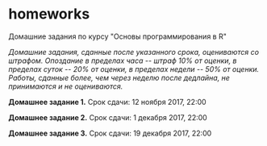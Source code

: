 # homeworks

Домашние задания по курсу "Основы программирования в R"

*Домашние задания, сданные после указанного срока, оцениваются со штрафом. Опоздание в пределах часа -- штраф 10% от оценки, в пределах суток -- 20% от оценки, в пределах недели -- 50% от оценки. Работы, сданные более, чем через неделю после дедлайна, не принимаются и не оцениваются.*

**Домашнее задание 1.** Срок сдачи: 12 ноября 2017, 22:00

**Домашнее задание 2.** Срок сдачи: 1 декабря 2017, 22:00

**Домашнее задание 3.** Срок сдачи: 19 декабря 2017, 22:00